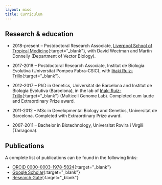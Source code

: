 ```yaml
---
layout: misc
title: Curriculum
---
```


## Research & education

* 2018-present – Postdoctoral Research Associate, [Liverpool School of Tropical Medicine](https://www.lstmed.ac.uk/research/departments/vector-biology){:target="_blank"}, with David Weetman and Martin Donnelly (Department of Vector Biology).

* 2017-2018 – Postdoctoral Research Associate, Institut de Biologia Evolutiva (Universitat Pompeu Fabra-CSIC), with [Iñaki Ruiz-Trillo](http://multicellgenome.com/){:target="_blank"}.

* 2012-2017 – PhD in Genetics, Universitat de Barcelona and Institut de Biologia Evolutiva (Barcelona), in the lab of [Iñaki Ruiz-Trillo](http://multicellgenome.com/){:target="_blank"} (Multicell Genome Lab). Completed cum laude and Extraordinary Prize award.

* 2011-2012 – MSc in Developmental Biology and Genetics, Universitat de Barcelona. Completed with Extraordinary Prize award.

* 2007-2011 – Bachelor in Biotechnology, Universitat Rovira i Virgili (Tarragona).

## Publications

A complete list of publications can be found in the following links:

* [ORCID 0000-0003-1978-5824](https://orcid.org/0000-0003-1978-5824){:target="_blank"}
* [Google Scholar](https://scholar.google.com/citations?user=wV8yidYAAAAJ&hl=ca){:target="_blank"}
* [Research Gate](https://www.researchgate.net/profile/Xavier_Grau-Bove){:target="_blank"}
